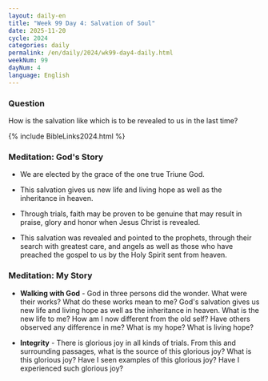 ```yaml
---
layout: daily-en
title: "Week 99 Day 4: Salvation of Soul"
date: 2025-11-20
cycle: 2024
categories: daily
permalink: /en/daily/2024/wk99-day4-daily.html
weekNum: 99
dayNum: 4
language: English
---
```


### Question     
How is the salvation like which is to be revealed to us in the last time?

{% include BibleLinks2024.html %} 

### Meditation: God's Story   
+ We are elected by the grace of the one true Triune God. 

+ This salvation gives us new life and living hope as well as the inheritance in heaven. 

+ Through trials, faith may be proven to be genuine that may result in praise, glory and honor when Jesus Christ is revealed. 

+ This salvation was revealed and pointed to the prophets, through their search with greatest care, and angels as well as those who have preached the gospel to us by the Holy Spirit sent from heaven. 

### Meditation: My Story   
+ **Walking with God** - God in three persons did the wonder. What were their works? What do these works mean to me? God's salvation gives us new life and living hope as well as the inheritance in heaven. What is the new life to me? How am I now different from the old self? Have others observed any difference in me? What is my hope? What is living hope? 

+ **Integrity** - There is glorious joy in all kinds of trials. From this and surrounding passages, what is the source of this glorious joy? What is this glorious joy? Have I seen examples of this glorious joy? Have I experienced such glorious joy? 
